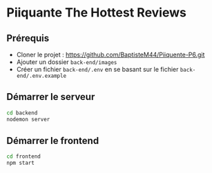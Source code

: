 # Piiquante The Hottest Reviews

## Prérequis

* Cloner le projet : https://github.com/BaptisteM44/Piiquente-P6.git
* Ajouter un dossier `back-end/images`
* Créer un fichier `back-end/.env` en se basant sur le fichier `back-end/.env.example`

## Démarrer le serveur

```sh
cd backend
nodemon server
```

## Démarrer le frontend

```sh
cd frontend
npm start
```